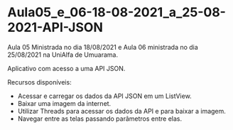 # Aula05_e_06-18-08-2021_a_25-08-2021-API-JSON

Aula 05 Ministrada no dia 18/08/2021 e Aula 06 ministrada no dia 25/08/2021 na UniAlfa de Umuarama.

Aplicativo com acesso a uma API JSON.

Recursos disponíveis:
<!--ts-->
  * Acessar e carregar os dados da API JSON em um ListView.
  * Baixar uma imagem da internet.
  * Utilizar Threads para acessar os dados da API e para baixar a imagem.
  * Navegar entre as telas passando parâmetros entre elas.
<!--te-->
